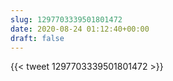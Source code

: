 ```yaml
---
slug: 1297703339501801472
date: 2020-08-24 01:12:40+00:00
draft: false
---
```


{{< tweet 1297703339501801472 >}}
